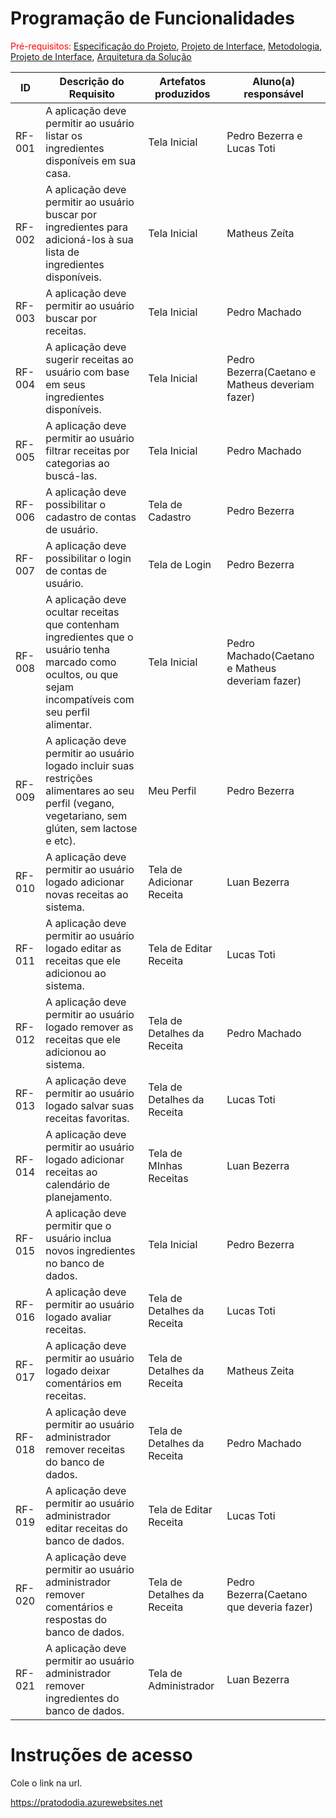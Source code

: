 # Programação de Funcionalidades

<span style="color:red">Pré-requisitos: <a href="2-Especificação do Projeto.md"> Especificação do Projeto</a></span>, <a href="3-Projeto de Interface.md"> Projeto de Interface</a>, <a href="4-Metodologia.md"> Metodologia</a>, <a href="3-Projeto de Interface.md"> Projeto de Interface</a>, <a href="5-Arquitetura da Solução.md"> Arquitetura da Solução</a>

|ID    | Descrição do Requisito  | Artefatos produzidos | Aluno(a) responsável |
|------|-----------------------------------------|----|----|
|RF-001| A aplicação deve permitir ao usuário listar os ingredientes disponíveis em sua casa. | Tela Inicial | Pedro Bezerra e Lucas Toti |
|RF-002| A aplicação deve permitir ao usuário buscar por ingredientes para adicioná-los à sua lista de ingredientes disponíveis. | Tela Inicial | Matheus Zeíta |
|RF-003| A aplicação deve permitir ao usuário buscar por receitas. | Tela Inicial | Pedro Machado |
|RF-004| A aplicação deve sugerir receitas ao usuário com base em seus ingredientes disponíveis. | Tela Inicial | Pedro Bezerra(Caetano e Matheus deveriam fazer) |
|RF-005| A aplicação deve permitir ao usuário filtrar receitas por categorias ao buscá-las. | Tela Inicial | Pedro Machado |
|RF-006| A aplicação deve possibilitar o cadastro de contas de usuário. | Tela de Cadastro | Pedro Bezerra |
|RF-007| A aplicação deve possibilitar o login de contas de usuário. | Tela de Login | Pedro Bezerra |
|RF-008| A aplicação deve ocultar receitas que contenham ingredientes que o usuário tenha marcado como ocultos, ou que sejam incompatíveis com seu perfil alimentar. | Tela Inicial | Pedro Machado(Caetano e Matheus deveriam fazer) |
|RF-009| A aplicação deve permitir ao usuário logado incluir suas restrições alimentares ao seu perfil (vegano, vegetariano, sem glúten, sem lactose e etc). | Meu Perfil | Pedro Bezerra |
|RF-010| A aplicação deve permitir ao usuário logado adicionar novas receitas ao sistema. | Tela de Adicionar Receita | Luan Bezerra |
|RF-011| A aplicação deve permitir ao usuário logado editar as receitas que ele adicionou ao sistema. | Tela de Editar Receita | Lucas Toti |
|RF-012| A aplicação deve permitir ao usuário logado remover as receitas que ele adicionou ao sistema. | Tela de Detalhes da Receita | Pedro Machado |
|RF-013| A aplicação deve permitir ao usuário logado salvar suas receitas favoritas. | Tela de Detalhes da Receita | Lucas Toti |
|RF-014| A aplicação deve permitir ao usuário logado adicionar receitas ao calendário de planejamento. | Tela de MInhas Receitas | Luan Bezerra |
|RF-015| A aplicação deve permitir que o usuário inclua novos ingredientes no banco de dados. | Tela Inicial | Pedro Bezerra |
|RF-016| A aplicação deve permitir ao usuário logado avaliar receitas. | Tela de Detalhes da Receita | Lucas Toti |
|RF-017| A aplicação deve permitir ao usuário logado deixar comentários em receitas.| Tela de Detalhes da Receita | Matheus Zeita | 
|RF-018| A aplicação deve permitir ao usuário administrador remover receitas do banco de dados.| Tela de Detalhes da Receita | Pedro Machado | 
|RF-019| A aplicação deve permitir ao usuário administrador editar receitas do banco de dados.| Tela de Editar Receita | Lucas Toti | 
|RF-020| A aplicação deve permitir ao usuário administrador remover comentários e respostas do banco de dados.| Tela de Detalhes da Receita | Pedro Bezerra(Caetano que deveria fazer) | 
|RF-021| A aplicação deve permitir ao usuário administrador remover ingredientes do banco de dados. | Tela de Administrador | Luan Bezerra | 

# Instruções de acesso

Cole o link na url.


https://pratododia.azurewebsites.net
